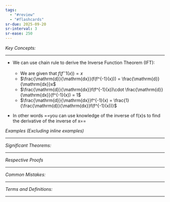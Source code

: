 ```yaml
---
tags:
  - "#review"
  - "#flashcards"
sr-due: 2025-09-20
sr-interval: 3
sr-ease: 250
---
```

*Key Concepts:*
___

- We can use chain rule to derive the Inverse Function Theorem (IFT):
	- We are given that $f(f^-1(x)) = x$
	- $\frac{\mathrm{d}}{\mathrm{dx}}(f(f^{-1}(x))) = \frac{\mathrm{d}}{\mathrm{dx}}x$
	- $\frac{\mathrm{d}}{\mathrm{dx}}f(f^{-1}(x))\cdot \frac{\mathrm{d}}{\mathrm{dx}}(f^{-1}(x)) = 1$
	- $\frac{\mathrm{d}}{\mathrm{dx}}f^{-1}(x) = \frac{1}{\frac{\mathrm{d}}{\mathrm{dx}}f(f^{-1}(x))}$

- In other words ==you can use knowledge of the inverse of f(x)s to find the derivative of the inverse of x==

*Examples (Excluding inline examples)* 
___

*Significant Theorems:*
___

*Respective Proofs*
___

*Common Mistakes:*
___

*Terms and Definitions:*
___

